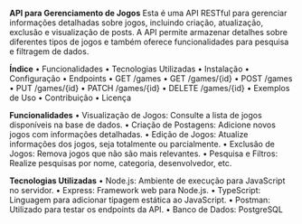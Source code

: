 **API para Gerenciamento de Jogos**
Esta é uma API RESTful para gerenciar informações detalhadas sobre jogos, incluindo criação, atualização, exclusão e visualização de posts. A API permite armazenar detalhes sobre diferentes tipos de jogos e também oferece funcionalidades para pesquisa e filtragem de dados.

**Índice**
  •  Funcionalidades
  •  Tecnologias Utilizadas
  •  Instalação
  •  Configuração
  •  Endpoints
  •  GET /games
  •  GET /games/{id}
  •  POST /games
  •  PUT /games/{id}
  •  PATCH /games/{id}
  •  DELETE /games/{id}
  •  Exemplos de Uso
  •  Contribuição
  •  Licença

**Funcionalidades**
  •  Visualização de Jogos: Consulte a lista de jogos disponíveis na base de dados.
  •  Criação de Postagens: Adicione novos jogos com informações detalhadas.
  •  Edição de Jogos: Atualize informações dos jogos, seja totalmente ou parcialmente.
  •  Exclusão de Jogos: Remova jogos que não são mais relevantes.
  •  Pesquisa e Filtros: Realize pesquisas por nome, categoria, desenvolvedor, etc.

**Tecnologias Utilizadas**
  •  Node.js: Ambiente de execução para JavaScript no servidor.
  •  Express: Framework web para Node.js.
  •  TypeScript: Linguagem para adicionar tipagem estática ao JavaScript.
  •  Postman: Utilizado para testar os endpoints da API.
  •  Banco de Dados: PostgreSQL
